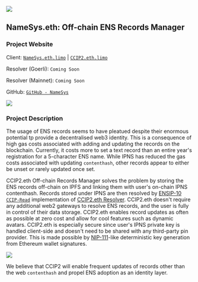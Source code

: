 ![](https://raw.githubusercontent.com/namesys-eth/ccip2-resources/main/graphics/png/logo-small.png)

## NameSys.eth: Off-chain ENS Records Manager

### Project Website

Client: [`NameSys.eth.limo`](https://NameSys.eth.limo) | [`CCIP2.eth.limo`](https://CCIP2.eth.limo)

Resolver (Goerli): `Coming Soon`

Resolver (Mainnet): `Coming Soon`

GitHub: [`GitHub - NameSys`](https://github.com/namesys-eth)

![](https://raw.githubusercontent.com/namesys-eth/ccip2-resources/main/graphics/png/banner-dark.png)

### Project Description

The usage of ENS records seems to have pleatued despite their enormous potential tp provide a decentralised web3 identity. This is a consequence of high gas costs associated with adding and updating the records on the blockchain. Currently, it costs more to set a text record than an entire year's registration for a 5-character ENS name. While IPNS has reduced the gas costs associated with updating `contenthash`, other records appear to either be unset or rarely updated once set.

CCIP2.eth Off-chain Records Manager solves the problem by storing the ENS records off-chain on IPFS and linking them with user's on-chain IPNS contenthash. Records stored under IPNS are then resolved by [ENSIP-10 `CCIP-Read`](https://docs.ens.domains/ens-improvement-proposals/ensip-10-wildcard-resolution) implementation of [CCIP2.eth Resolver](https://github.com/namesys-eth/ccip2-eth-resolver). CCIP2.eth doesn't require any additional web2 gateways to resolve ENS records, and the user is fully in control of their data storage. CCIP2.eth enables record updates as often as possible at zero cost and allow for cool features such as dynamic avatars. CCIP2.eth is especially secure since user's IPNS private key is handled client-side and doesn't need to be shared with any third-party pin provider. This is made possible by [NIP-111](https://github.com/dostr-eth/nips/blob/ethkeygen/111.md)-like deterministic key generation from Ethereum wallet signatures.

![](https://raw.githubusercontent.com/namesys-eth/ccip2-resources/main/graphics/png/ccip2.png)

We believe that CCIP2 will enable frequent updates of records other than the web `contenthash` and propel ENS adoption as an identity layer.
